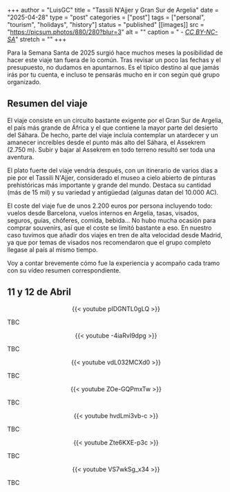 +++
author = "LuisGC"
title = "Tassili N'Ajjer y Gran Sur de Argelia"
date = "2025-04-28"
type = "post"
categories = ["post"]
tags = ["personal", "tourism", "holidays", "history"]
status = "published"
[[images]]
  src = "https://picsum.photos/880/280?blur=3"
  alt = ""
  caption = " - <a href='http://creativecommons.org/licenses/by-nc-sa/3.0/'><i>CC BY-NC-SA</i></a>"
  stretch = ""
+++

Para la Semana Santa de 2025 surgió hace muchos meses la posibilidad de hacer este viaje tan fuera de lo común. Tras revisar un poco las fechas y el presupuesto, no dudamos en apuntarnos. Es el típico destino al que jamás irás por tu cuenta, e incluso te pensarás mucho en ir con según qué grupo organizado.

## Resumen del viaje

El viaje consiste en un circuito bastante exigente por el Gran Sur de Argelia, el país más grande de África y el que contiene la mayor parte del desierto del Sáhara. De hecho, parte del viaje incluía contemplar un atardecer y un amanecer increíbles desde el punto más alto del Sáhara, el Assekrem (2.750 m). Subir y bajar al Assekrem en todo terreno resultó ser toda una aventura.

El plato fuerte del viaje vendría después, con un itinerario de varios días a pie por el Tassili N'Ajjer, considerado el museo a cielo abierto de pinturas prehistóricas más importante y grande del mundo. Destaca su cantidad (más de 15 mil) y su variedad y antigüedad (algunas datan del 10.000 AC).

El coste del viaje fue de unos 2.200 euros por persona incluyendo todo: vuelos desde Barcelona, vuelos internos en Argelia, tasas, visados, seguros, guías, chóferes, comida, bebida... No hubo mucha ocasión para comprar souvenirs, así que el coste se limitó bastante a eso. En nuestro caso tuvimos que añadir dos viajes en tren de alta velocidad desde Madrid, ya que por temas de visados nos recomendaron que el grupo completo llegase al país al mismo tiempo.

Voy a contar brevemente cómo fue la experiencia y acompaño cada tramo con su vídeo resumen correspondiente.

## 11 y 12 de Abril



<center>
  {{< youtube pIDGNTL0gLQ >}}
</center>

TBC

<center>
  {{< youtube -4iaRvI9dpg >}}
</center>

TBC

<center>
  {{< youtube vdL032MCXd0 >}}
</center>

TBC

<center>
  {{< youtube ZOe-GQPmxTw >}}
</center>

TBC

<center>
  {{< youtube hvdLmi3vb-c >}}
</center>

TBC

<center>
  {{< youtube Zte6KXE-p3c >}}
</center>

TBC

<center>
  {{< youtube VS7wkSg_x34 >}}
</center>

TBC

<!--
<div class="slider-container">  
  {{< image classes="image slider-item" src="" title="" >}}
  {{< image classes="image slider-item" src="" title="" >}}
  {{< image classes="image slider-item" src="" title="" >}}
  {{< image classes="image slider-item" src="" title="" >}}
</div>  
>
